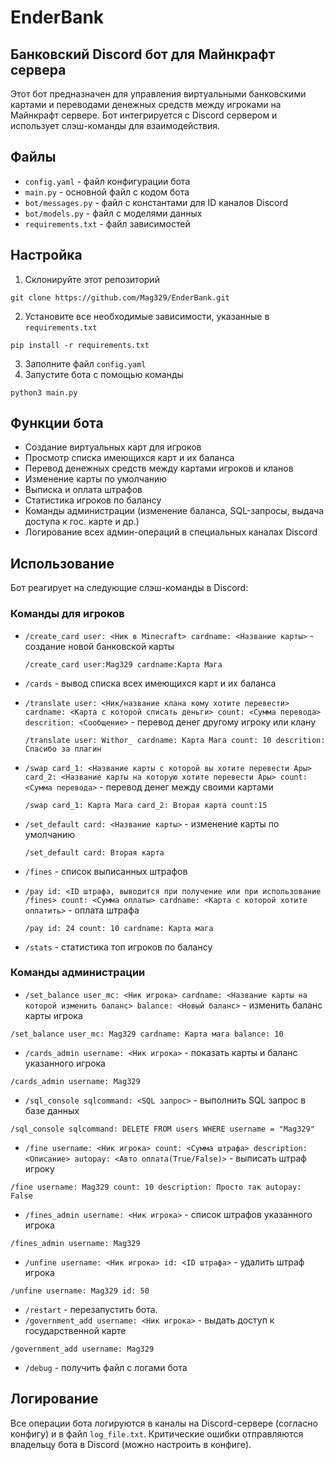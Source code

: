 # EnderBank
## Банковский Discord бот для Майнкрафт сервера

Этот бот предназначен для управления виртуальными банковскими картами и переводами денежных средств между игроками на Майнкрафт сервере. Бот интегрируется с Discord сервером и использует слэш-команды для взаимодействия.

## Файлы
- `config.yaml` - файл конфигурации бота
- `main.py` - основной файл с кодом бота
- `bot/messages.py` - файл с константами для ID каналов Discord
- `bot/models.py` - файл с моделями данных
- `requirements.txt` - файл зависимостей

## Настройка
1. Склонируйте этот репозиторий 
```
git clone https://github.com/Mag329/EnderBank.git
```
2. Установите все необходимые зависимости, указанные в `requirements.txt`
```
pip install -r requirements.txt
```
3. Заполните файл `config.yaml`
4. Запустите бота с помощью команды 
```
python3 main.py
```

## Функции бота

- Создание виртуальных карт для игроков
- Просмотр списка имеющихся карт и их баланса
- Перевод денежных средств между картами игроков и кланов
- Изменение карты по умолчанию
- Выписка и оплата штрафов
- Статистика игроков по балансу
- Команды администрации (изменение баланса, SQL-запросы, выдача доступа к гос. карте и др.)
- Логирование всех админ-операций в специальных каналах Discord

## Использование

Бот реагирует на следующие слэш-команды в Discord:

### Команды для игроков

- `/create_card user: <Ник в Minecraft> cardname: <Название карты>` - создание новой банковской карты
  ```
  /create_card user:Mag329 cardname:Карта Мага
  ```

- `/cards` - вывод списка всех имеющихся карт и их баланса

- `/translate user: <Ник/название клана кому хотите перевести> cardname: <Карта с которой списать деньги> count: <Сумма перевода> descrition: <Сообщение>` - перевод денег другому игроку или клану
  ```
  /translate user: Withor_ cardname: Карта Мага count: 10 descrition: Спасибо за плагин
  ```

- `/swap card_1: <Название карты с которой вы хотите перевести Ары> card_2: <Название карты на которую хотите перевести Ары> count: <Сумма перевода>` - перевод денег между своими картами
  ```
  /swap card_1: Карта Мага card_2: Вторая карта count:15
  ``` 

- `/set_default card: <Название карты>` - изменение карты по умолчанию
  ```
  /set_default card: Вторая карта
  ```

- `/fines` - список выписанных штрафов

- `/pay id: <ID штрафа, выводится при получение или при использование /fines> count: <Сумма оплаты> cardname: <Карта с которой хотите оплатить>` - оплата штрафа
  ```
  /pay id: 24 count: 10 cardname: Карта мага
  ```

- `/stats` - статистика топ игроков по балансу

### Команды администрации  

- `/set_balance user_mc: <Ник игрока> cardname: <Название карты на которой изменить баланс> balance: <Новый баланс>` - изменить баланс карты игрока
```
/set_balance user_mc: Mag329 cardname: Карта мага balance: 10
```
- `/cards_admin username: <Ник игрока>` - показать карты и баланс указанного игрока
```
/cards_admin username: Mag329
```
- `/sql_console sqlcommand: <SQL запрос>` - выполнить SQL запрос в базе данных
```
/sql_console sqlcommand: DELETE FROM users WHERE username = "Mag329"
```
- `/fine username: <Ник игрока> count: <Сумма штрафа> description: <Описание> autopay: <Авто оплата(True/False)>` - выписать штраф игроку
```
/fine username: Mag329 count: 10 description: Просто так autopay: False
```
- `/fines_admin username: <Ник игрока>` - список штрафов указанного игрока
```
/fines_admin username: Mag329
```
- `/unfine username: <Ник игрока> id: <ID штрафа>` - удалить штраф игрока
```
/unfine username: Mag329 id: 50
```
- `/restart` - перезапустить бота.
- `/government_add username: <Ник игрока>` - выдать доступ к государственной карте
```
/government_add username: Mag329
```
- `/debug` - получить файл с логами бота


## Логирование

Все операции бота логируются в каналы на Discord-сервере (согласно конфигу) и в файл `log_file.txt`. Критические ошибки отправляются владельцу бота в Discord (можно настроить в конфиге).
